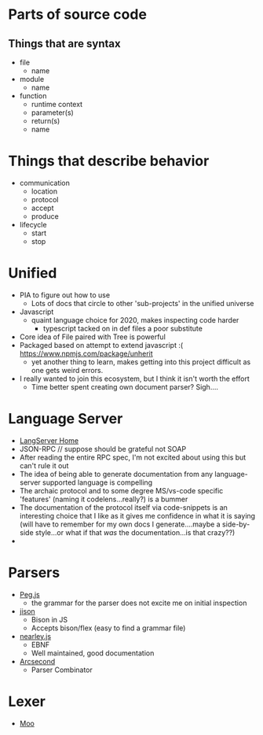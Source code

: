 # Parts of source code

## Things that are syntax
- file
  - name
- module
  - name
- function
  - runtime context
  - parameter(s)
  - return(s)
  - name

# Things that describe behavior
- communication
  - location
  - protocol
  - accept
  - produce
- lifecycle
  - start
  - stop

# Unified
- PIA to figure out how to use
  - Lots of docs that circle to other 'sub-projects' in the unified universe
- Javascript
  - quaint language choice for 2020, makes inspecting code harder
    - typescript tacked on in def files a poor substitute
- Core idea of File paired with Tree is powerful
- Packaged based on attempt to extend javascript :( https://www.npmjs.com/package/unherit
  - yet another thing to learn, makes getting into this project difficult as one gets weird errors.
- I really wanted to join this ecosystem, but I think it isn't worth the effort
  - Time better spent creating own document parser? Sigh....

# Language Server
- [LangServer Home](https://langserver.org/#implementations-server)
- JSON-RPC // suppose should be grateful not SOAP
- After reading the entire RPC spec, I'm not excited about using this but can't rule it out
- The idea of being able to generate documentation from any language-server supported language is compelling
- The archaic protocol and to some degree MS/vs-code specific 'features' (naming it codelens...really?) is a bummer
- The documentation of the protocol itself via code-snippets is an interesting choice that I like as it gives me confidence in what it is saying (will have to remember for my own docs I generate....maybe a side-by-side style...or what if that _was_ the documentation...is that crazy??)
- 

# Parsers
- [Peg.js](https://pegjs.org/)
  - the grammar for the parser does not excite me on initial inspection
- [jison](http://zaa.ch/jison/)
  - Bison in JS
  - Accepts bison/flex (easy to find a grammar file)
- [nearley.js](https://nearley.js.org/)
  - EBNF
  - Well maintained, good documentation
- [Arcsecond](https://github.com/francisrstokes/arcsecond)
  - Parser Combinator

# Lexer
- [Moo](https://github.com/no-context/moo)




